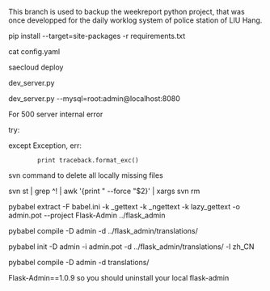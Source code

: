 This branch is used to backup the weekreport python project, that was once developped for the daily worklog system of police station of LIU Hang.


pip install --target=site-packages -r requirements.txt

cat config.yaml

saecloud deploy

dev_server.py

dev_server.py --mysql=root:admin@localhost:8080


For 500 server internal error

try:

except Exception, err:

            print traceback.format_exc()


svn command to delete all locally missing files

svn st | grep ^! | awk '{print " --force "$2}' | xargs svn rm


pybabel extract -F babel.ini -k _gettext -k _ngettext -k lazy_gettext -o admin.pot --project Flask-Admin ../flask_admin

pybabel compile -D admin -d ../flask_admin/translations/

pybabel init -D admin -i admin.pot -d ../flask_admin/translations/ -l zh_CN

pybabel compile -D admin -d translations/


Flask-Admin==1.0.9 so you should uninstall your local flask-admin


